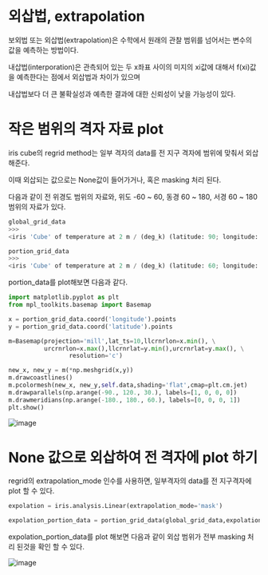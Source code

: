 # 외삽법, extrapolation
보외법 또는 외삽법(extrapolation)은 수학에서 원래의 관찰 범위를 넘어서는 변수의 값을 예측하는 방법이다. 

내삽법(interporation)은 관측되어 있는 두 x좌표 사이의 미지의 xi값에 대해서 f(xi)값을 예측한다는 점에서 외삽법과 차이가 있으며 

내삽법보다 더 큰 불확실성과 예측한 결과에 대한 신뢰성이 낮을 가능성이 있다.


# 작은 범위의 격자 자료 plot

iris cube의 regrid method는 일부 격자의 data를 전 지구 격자에 범위에 맞춰서 외삽해준다. 

이때 외삽되는 값으로는 None값이 들어가거나, 혹은 masking 처리 된다.

다음과 같이 전 위경도 범위의 자료와, 위도 -60 ~ 60, 동경 60 ~ 180, 서경 60 ~ 180 범위의 자료가 있다. 

```python
global_grid_data
>>>
<iris 'Cube' of temperature at 2 m / (deg_k) (latitude: 90; longitude: 144)>

portion_grid_data
>>>
<iris 'Cube' of temperature at 2 m / (deg_k) (latitude: 60; longitude: 95)>
```
portion_data를 plot해보면 다음과 같다. 
```python
import matplotlib.pyplot as plt
from mpl_toolkits.basemap import Basemap

x = portion_grid_data.coord('longitude').points
y = portion_grid_data.coord('latitude').points

m=Basemap(projection='mill',lat_ts=10,llcrnrlon=x.min(), \
          urcrnrlon=x.max(),llcrnrlat=y.min(),urcrnrlat=y.max(), \
                 resolution='c')

new_x, new_y = m(*np.meshgrid(x,y))
m.drawcoastlines()
m.pcolormesh(new_x, new_y,self.data,shading='flat',cmap=plt.cm.jet)
m.drawparallels(np.arange(-90., 120., 30.), labels=[1, 0, 0, 0])
m.drawmeridians(np.arange(-180., 180., 60.), labels=[0, 0, 0, 1])
plt.show()
```
![image](https://user-images.githubusercontent.com/73323188/120096021-25ccc800-c164-11eb-9d52-6cd6a31b17bf.png)

# None 값으로 외삽하여 전 격자에 plot 하기

regrid의 extrapolation_mode 인수를 사용하면, 일부격자의 data를 전 지구격자에 plot 할 수 있다.
```python
expolation = iris.analysis.Linear(extrapolation_mode='mask')

expolation_portion_data = portion_grid_data(global_grid_data,expolation)
```
expolation_portion_data를 plot 해보면 다음과 같이 외삽 범위가 전부 masking 처리 된것을 확인 할 수 있다.

![image](https://user-images.githubusercontent.com/73323188/120096163-d5099f00-c164-11eb-953e-67a36613883f.png)


